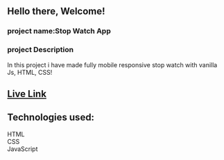 ## Hello there, Welcome!
### project name:Stop Watch App
### project Description
In this project i have made fully mobile responsive stop watch with vanilla Js, HTML, CSS!
## [Live Link](https://stopwatchhhhhhh.netlify.app/)
## Technologies used:<br>
HTML <br>
CSS <br>
JavaScript
